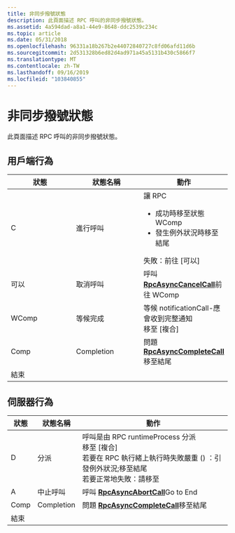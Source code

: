```yaml
---
title: 非同步撥號狀態
description: 此頁面描述 RPC 呼叫的非同步撥號狀態。
ms.assetid: 4a594dad-a8a1-44e9-8648-ddc2539c234c
ms.topic: article
ms.date: 05/31/2018
ms.openlocfilehash: 96331a18b267b2e44072840727c8fd06afd11d6b
ms.sourcegitcommit: 2d531328b6ed82d4ad971a45a5131b430c5866f7
ms.translationtype: MT
ms.contentlocale: zh-TW
ms.lasthandoff: 09/16/2019
ms.locfileid: "103840855"
---
```

# <a name="asynchronous-call-state"></a>非同步撥號狀態

此頁面描述 RPC 呼叫的非同步撥號狀態。

## <a name="client-behavior"></a>用戶端行為



<table>
<colgroup>
<col style="width: 33%" />
<col style="width: 33%" />
<col style="width: 33%" />
</colgroup>
<thead>
<tr class="header">
<th>狀態</th>
<th>狀態名稱</th>
<th>動作</th>
</tr>
</thead>
<tbody>
<tr class="odd">
<td>C</td>
<td>進行呼叫</td>
<td>讓 RPC
<ul>
<li>成功時移至狀態 WComp</li>
<li>發生例外狀況時移至結尾</li>
</ul>
失敗：前往 [可以]<br/></td>
</tr>
<tr class="even">
<td>可以</td>
<td>取消呼叫</td>
<td>呼叫 <a href="/windows/desktop/api/Rpcasync/nf-rpcasync-rpcasynccancelcall"><strong>RpcAsyncCancelCall</strong></a>前往 WComp<br/></td>
</tr>
<tr class="odd">
<td>WComp</td>
<td>等候完成</td>
<td>等候 notificationCall-應會收到完整通知<br/> 移至 [複合]<br/></td>
</tr>
<tr class="even">
<td>Comp</td>
<td>Completion</td>
<td>問題 <a href="/windows/desktop/api/Rpcasync/nf-rpcasync-rpcasynccompletecall"><strong>RpcAsyncCompleteCall</strong></a>移至結尾<br/></td>
</tr>
<tr class="odd">
<td>結束</td>


</tr>
</tbody>
</table>



 

## <a name="server-behavior"></a>伺服器行為



| 狀態 | 狀態名稱     | 動作                                                                                                                                                                                                              |
|-------|----------------|---------------------------------------------------------------------------------------------------------------------------------------------------------------------------------------------------------------------|
| D     | 分派       | 呼叫是由 RPC runtimeProcess 分派<br/> 移至 [複合]<br/> 若要在 RPC 執行緒上執行時失敗嚴重 () ：引發例外狀況;移至結尾<br/> 若要正常地失敗：請移至<br/> |
| A     | 中止呼叫 | 呼叫 [**RpcAsyncAbortCall**](/windows/desktop/api/Rpcasync/nf-rpcasync-rpcasyncabortcall)Go to End<br/>                                                                                                                                             |
| Comp  | Completion     | 問題 [**RpcAsyncCompleteCall**](/windows/desktop/api/Rpcasync/nf-rpcasync-rpcasynccompletecall)移至結尾<br/>                                                                                                                                      |
| 結束   |                |                                                                                                                                                                                                                     |



 

 

 





